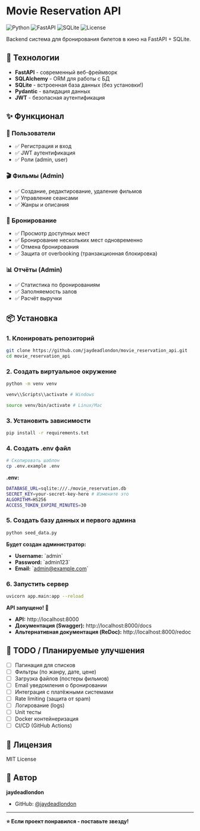 # Movie Reservation API

![Python](https://img.shields.io/badge/python-3.12-blue.svg)
![FastAPI](https://img.shields.io/badge/FastAPI-0.104-green.svg)
![SQLite](https://img.shields.io/badge/database-SQLite-blue.svg)
![License](https://img.shields.io/badge/license-MIT-blue.svg)

Backend система для бронирования билетов в кино на FastAPI + SQLite.

## 🚀 Технологии

- **FastAPI** - современный веб-фреймворк
- **SQLAlchemy** - ORM для работы с БД
- **SQLite** - встроенная база данных (без установки!)
- **Pydantic** - валидация данных
- **JWT** - безопасная аутентификация

## ✨ Функционал

### 👤 Пользователи
- ✅ Регистрация и вход
- ✅ JWT аутентификация
- ✅ Роли (admin, user)

### 🎬 Фильмы (Admin)
- ✅ Создание, редактирование, удаление фильмов
- ✅ Управление сеансами
- ✅ Жанры и описания

### 🎫 Бронирование
- ✅ Просмотр доступных мест
- ✅ Бронирование нескольких мест одновременно
- ✅ Отмена бронирования
- ✅ Защита от overbooking (транзакционная блокировка)

### 📊 Отчёты (Admin)
- ✅ Статистика по бронированиям
- ✅ Заполняемость залов
- ✅ Расчёт выручки

## 📦 Установка

### 1. Клонировать репозиторий

```bash
git clone https://github.com/jaydeadlondon/movie_reservation_api.git
cd movie_reservation_api
```

### 2. Создать виртуальное окружение

```bash
python -m venv venv

venv\\Scripts\\activate # Windows

source venv/bin/activate # Linux/Mac
```

### 3. Установить зависимости

```bash
pip install -r requirements.txt
```

### 4. Создать .env файл

```bash
# Скопировать шаблон
cp .env.example .env
```

**.env:**
```bash
DATABASE_URL=sqlite:///./movie_reservation.db
SECRET_KEY=your-secret-key-here # Измените это
ALGORITHM=HS256
ACCESS_TOKEN_EXPIRE_MINUTES=30
```

### 5. Создать базу данных и первого админа

```bash
python seed_data.py
```

**Будет создан администратор:**
- **Username:** \`admin\`
- **Password:** \`admin123\`
- **Email:** \`admin@example.com\`


### 6. Запустить сервер

```bash
uvicorn app.main:app --reload
```

**API запущено! 🎉**

- **API:** http://localhost:8000
- **Документация (Swagger):** http://localhost:8000/docs
- **Альтернативная документация (ReDoc):** http://localhost:8000/redoc

## 📝 TODO / Планируемые улучшения

- [ ] Пагинация для списков
- [ ] Фильтры (по жанру, дате, цене)
- [ ] Загрузка файлов (постеры фильмов)
- [ ] Email уведомления о бронировании
- [ ] Интеграция с платёжными системами
- [ ] Rate limiting (защита от spam)
- [ ] Логирование (logs)
- [ ] Unit тесты
- [ ] Docker контейнеризация
- [ ] CI/CD (GitHub Actions)

## 📄 Лицензия

MIT License

## 👤 Автор

**jaydeadlondon**

- GitHub: [@jaydeadlondon](https://github.com/jaydeadlondon)

---

**⭐ Если проект понравился - поставьте звезду!**
